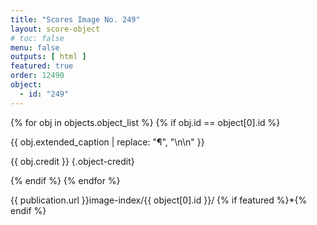 ```yaml
---
title: "Scores Image No. 249"
layout: score-object
# toc: false
menu: false
outputs: [ html ]
featured: true
order: 12490
object:
  - id: "249"
---
```


{% for obj in objects.object_list %}
{% if obj.id == object[0].id %}

{{ obj.extended_caption | replace: "¶", "\n\n" }}

{{ obj.credit }} {.object-credit}

{% endif %}
{% endfor %}

<div class="object-credit object-url is-print-only">

{{ publication.url }}image-index/{{ object[0].id }}/ {% if featured %}*{% endif %}

</div>
